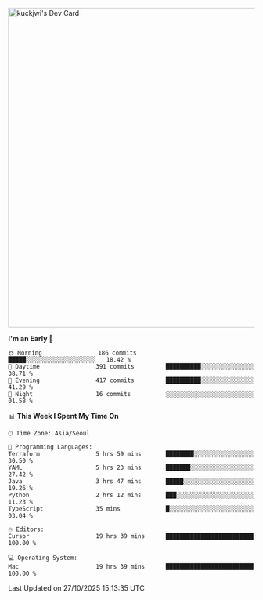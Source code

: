 <a href="https://app.daily.dev/kuckhwancho"><img src="https://api.daily.dev/devcards/v2/efef39c8028947428b3c0b486b9cd9b6.png?r=iz2&type=wide" width="652" alt="kuckjwi's Dev Card"/></a>

<!--START_SECTION:waka-->
**I'm an Early 🐤** 

```text
🌞 Morning                186 commits         █████░░░░░░░░░░░░░░░░░░░░   18.42 % 
🌆 Daytime                391 commits         ██████████░░░░░░░░░░░░░░░   38.71 % 
🌃 Evening                417 commits         ██████████░░░░░░░░░░░░░░░   41.29 % 
🌙 Night                  16 commits          ░░░░░░░░░░░░░░░░░░░░░░░░░   01.58 % 
```


📊 **This Week I Spent My Time On** 

```text
🕑︎ Time Zone: Asia/Seoul

💬 Programming Languages: 
Terraform                5 hrs 59 mins       ████████░░░░░░░░░░░░░░░░░   30.50 % 
YAML                     5 hrs 23 mins       ███████░░░░░░░░░░░░░░░░░░   27.42 % 
Java                     3 hrs 47 mins       █████░░░░░░░░░░░░░░░░░░░░   19.26 % 
Python                   2 hrs 12 mins       ███░░░░░░░░░░░░░░░░░░░░░░   11.23 % 
TypeScript               35 mins             █░░░░░░░░░░░░░░░░░░░░░░░░   03.04 % 

🔥 Editors: 
Cursor                   19 hrs 39 mins      █████████████████████████   100.00 % 

💻 Operating System: 
Mac                      19 hrs 39 mins      █████████████████████████   100.00 % 
```


 Last Updated on 27/10/2025 15:13:35 UTC
<!--END_SECTION:waka-->
